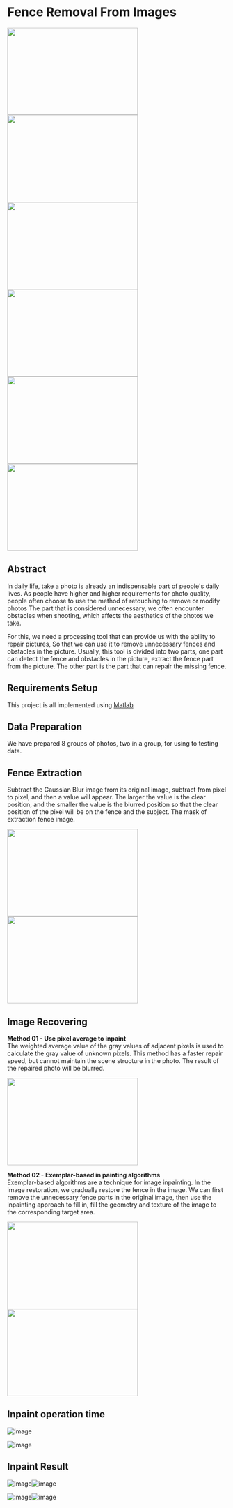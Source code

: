 # Fence Removal From Images
<img width="300" height="200" src="https://github.com/fypiatbrian/GroupPfyp/blob/master/demo_result/demo_object.jpg"/><img width="300" height="200" src="https://github.com/fypiatbrian/GroupPfyp/blob/master/demo_result/demo_fence.jpg"/>
<img width="300" height="200" src="https://github.com/fypiatbrian/GroupPfyp/blob/master/demo_result/demo_result02.png"/><img width="300" height="200" src="https://github.com/fypiatbrian/GroupPfyp/blob/master/demo_result/demo_result04.png"/>
<img width="300" height="200" src="https://github.com/fypiatbrian/GroupPfyp/blob/master/demo_result/demo_result05.png"/><img width="300" height="200" src="https://github.com/fypiatbrian/GroupPfyp/blob/master/demo_result/demo_result06.png"/>

## Abstract


In daily life, take a photo is already an indispensable part of people's daily lives. As people have higher and higher requirements for photo quality, people often choose to use the method of retouching to remove or modify photos The part that is considered unnecessary, we often encounter obstacles when shooting, which affects the aesthetics of the photos we take. 

For this, we need a processing tool that can provide us with the ability to repair pictures, So that we can use it to remove unnecessary fences and obstacles in the picture. Usually, this tool is divided into two parts, one part can detect the fence and obstacles in the picture, extract the fence part from the picture. The other part is the part that can repair the missing fence.

## Requirements Setup

This project is all implemented using [Matlab](https://www.mathworks.com/products/matlab.html)

## Data Preparation

We have prepared 8 groups of photos, two in a group, for using to testing data.

## Fence Extraction

Subtract the Gaussian Blur image from its original image, subtract from pixel to pixel, and then a value will appear. The larger the value is the clear position, and the smaller the value is the blurred position so that the clear position of the pixel will be on the fence and the subject.
The mask of extraction fence image.

<img width="300" height="200" src="https://github.com/fypiatbrian/GroupPfyp/blob/master/demo_result/demo_result01.png"/><img width="300" height="200" src="https://github.com/fypiatbrian/GroupPfyp/blob/master/demo_result/demo_result02.png"/>

##  Image Recovering

**Method 01 - Use pixel average to inpaint**  
The weighted average value of the gray values of adjacent pixels is used to calculate the gray value of unknown pixels. This method has a faster repair speed, but cannot maintain the scene structure in the photo. The result of the repaired photo will be blurred.

<img width="300" height="200" src="https://github.com/fypiatbrian/GroupPfyp/blob/master/demo_result/demo_result07.png"/>


**Method 02 - Exemplar-based in painting algorithms**  
Exemplar-based algorithms are a technique for image inpainting. In the image restoration, we gradually restore the fence in the image. We can first remove the unnecessary fence parts in the original image, then use the inpainting approach to fill in, fill the geometry and texture of the image to the corresponding target area.

<img width="300" height="200" src="https://github.com/fypiatbrian/GroupPfyp/blob/master/demo_result/method_img.png"/>
<img width="300" height="200" src="https://github.com/fypiatbrian/GroupPfyp/blob/master/demo_result/demo_result06.png"/>

## Inpaint operation time

![image](https://github.com/fypiatbrian/GroupPfyp/blob/master/demo_result/Picture%20operation%20time%2001.png)

![image](https://github.com/fypiatbrian/GroupPfyp/blob/master/demo_result/Picture%20operation%20time%2002.png)

## Inpaint Result

![image](https://github.com/fypiatbrian/GroupPfyp/blob/master/demo_result/demo_result08.png)![image](https://github.com/fypiatbrian/GroupPfyp/blob/master/demo_result/demo_result09.png)


![image](https://github.com/fypiatbrian/GroupPfyp/blob/master/demo_result/demo_result10.png)![image](https://github.com/fypiatbrian/GroupPfyp/blob/master/demo_result/demo_result11.png)

